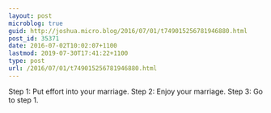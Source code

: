 ```yaml
---
layout: post
microblog: true
guid: http://joshua.micro.blog/2016/07/01/t749015256781946880.html
post_id: 35371
date: 2016-07-02T10:02:07+1100
lastmod: 2019-07-30T17:41:22+1100
type: post
url: /2016/07/01/t749015256781946880.html
---
```

Step 1: Put effort into your marriage.
Step 2: Enjoy your marriage.
Step 3: Go to step 1.
